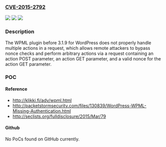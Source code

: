 ### [CVE-2015-2792](https://cve.mitre.org/cgi-bin/cvename.cgi?name=CVE-2015-2792)
![](https://img.shields.io/static/v1?label=Product&message=n%2Fa&color=blue)
![](https://img.shields.io/static/v1?label=Version&message=n%2Fa&color=blue)
![](https://img.shields.io/static/v1?label=Vulnerability&message=n%2Fa&color=brighgreen)

### Description

The WPML plugin before 3.1.9 for WordPress does not properly handle multiple actions in a request, which allows remote attackers to bypass nonce checks and perform arbitrary actions via a request containing an action POST parameter, an action GET parameter, and a valid nonce for the action GET parameter.

### POC

#### Reference
- http://klikki.fi/adv/wpml.html
- http://packetstormsecurity.com/files/130839/WordPress-WPML-Missing-Authentication.html
- http://seclists.org/fulldisclosure/2015/Mar/79

#### Github
No PoCs found on GitHub currently.


